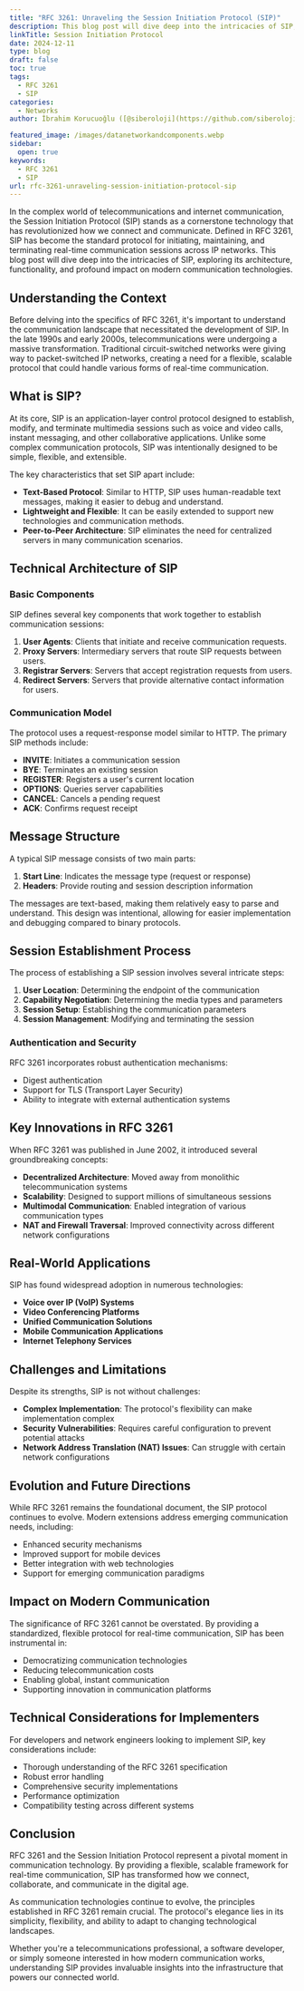 ```yaml
---
title: "RFC 3261: Unraveling the Session Initiation Protocol (SIP)"
description: This blog post will dive deep into the intricacies of SIP, exploring its architecture, functionality, and profound impact on modern communication technologies.
linkTitle: Session Initiation Protocol
date: 2024-12-11
type: blog
draft: false
toc: true
tags:
  - RFC 3261
  - SIP
categories:
  - Networks
author: İbrahim Korucuoğlu ([@siberoloji](https://github.com/siberoloji))

featured_image: /images/datanetworkandcomponents.webp
sidebar:
  open: true
keywords:
  - RFC 3261
  - SIP
url: rfc-3261-unraveling-session-initiation-protocol-sip
---
```

In the complex world of telecommunications and internet communication, the Session Initiation Protocol (SIP) stands as a cornerstone technology that has revolutionized how we connect and communicate. Defined in RFC 3261, SIP has become the standard protocol for initiating, maintaining, and terminating real-time communication sessions across IP networks. This blog post will dive deep into the intricacies of SIP, exploring its architecture, functionality, and profound impact on modern communication technologies.

## Understanding the Context

Before delving into the specifics of RFC 3261, it's important to understand the communication landscape that necessitated the development of SIP. In the late 1990s and early 2000s, telecommunications were undergoing a massive transformation. Traditional circuit-switched networks were giving way to packet-switched IP networks, creating a need for a flexible, scalable protocol that could handle various forms of real-time communication.

## What is SIP?

At its core, SIP is an application-layer control protocol designed to establish, modify, and terminate multimedia sessions such as voice and video calls, instant messaging, and other collaborative applications. Unlike some complex communication protocols, SIP was intentionally designed to be simple, flexible, and extensible.

The key characteristics that set SIP apart include:

- **Text-Based Protocol**: Similar to HTTP, SIP uses human-readable text messages, making it easier to debug and understand.
- **Lightweight and Flexible**: It can be easily extended to support new technologies and communication methods.
- **Peer-to-Peer Architecture**: SIP eliminates the need for centralized servers in many communication scenarios.

## Technical Architecture of SIP

### Basic Components

SIP defines several key components that work together to establish communication sessions:

1. **User Agents**: Clients that initiate and receive communication requests.
2. **Proxy Servers**: Intermediary servers that route SIP requests between users.
3. **Registrar Servers**: Servers that accept registration requests from users.
4. **Redirect Servers**: Servers that provide alternative contact information for users.

### Communication Model

The protocol uses a request-response model similar to HTTP. The primary SIP methods include:

- **INVITE**: Initiates a communication session
- **BYE**: Terminates an existing session
- **REGISTER**: Registers a user's current location
- **OPTIONS**: Queries server capabilities
- **CANCEL**: Cancels a pending request
- **ACK**: Confirms request receipt

## Message Structure

A typical SIP message consists of two main parts:
1. **Start Line**: Indicates the message type (request or response)
2. **Headers**: Provide routing and session description information

The messages are text-based, making them relatively easy to parse and understand. This design was intentional, allowing for easier implementation and debugging compared to binary protocols.

## Session Establishment Process

The process of establishing a SIP session involves several intricate steps:

1. **User Location**: Determining the endpoint of the communication
2. **Capability Negotiation**: Determining the media types and parameters
3. **Session Setup**: Establishing the communication parameters
4. **Session Management**: Modifying and terminating the session

### Authentication and Security

RFC 3261 incorporates robust authentication mechanisms:
- Digest authentication
- Support for TLS (Transport Layer Security)
- Ability to integrate with external authentication systems

## Key Innovations in RFC 3261

When RFC 3261 was published in June 2002, it introduced several groundbreaking concepts:

- **Decentralized Architecture**: Moved away from monolithic telecommunication systems
- **Scalability**: Designed to support millions of simultaneous sessions
- **Multimodal Communication**: Enabled integration of various communication types
- **NAT and Firewall Traversal**: Improved connectivity across different network configurations

## Real-World Applications

SIP has found widespread adoption in numerous technologies:

- **Voice over IP (VoIP) Systems**
- **Video Conferencing Platforms**
- **Unified Communication Solutions**
- **Mobile Communication Applications**
- **Internet Telephony Services**

## Challenges and Limitations

Despite its strengths, SIP is not without challenges:

- **Complex Implementation**: The protocol's flexibility can make implementation complex
- **Security Vulnerabilities**: Requires careful configuration to prevent potential attacks
- **Network Address Translation (NAT) Issues**: Can struggle with certain network configurations

## Evolution and Future Directions

While RFC 3261 remains the foundational document, the SIP protocol continues to evolve. Modern extensions address emerging communication needs, including:

- Enhanced security mechanisms
- Improved support for mobile devices
- Better integration with web technologies
- Support for emerging communication paradigms

## Impact on Modern Communication

The significance of RFC 3261 cannot be overstated. By providing a standardized, flexible protocol for real-time communication, SIP has been instrumental in:

- Democratizing communication technologies
- Reducing telecommunication costs
- Enabling global, instant communication
- Supporting innovation in communication platforms

## Technical Considerations for Implementers

For developers and network engineers looking to implement SIP, key considerations include:

- Thorough understanding of the RFC 3261 specification
- Robust error handling
- Comprehensive security implementations
- Performance optimization
- Compatibility testing across different systems

## Conclusion

RFC 3261 and the Session Initiation Protocol represent a pivotal moment in communication technology. By providing a flexible, scalable framework for real-time communication, SIP has transformed how we connect, collaborate, and communicate in the digital age.

As communication technologies continue to evolve, the principles established in RFC 3261 remain crucial. The protocol's elegance lies in its simplicity, flexibility, and ability to adapt to changing technological landscapes.

Whether you're a telecommunications professional, a software developer, or simply someone interested in how modern communication works, understanding SIP provides invaluable insights into the infrastructure that powers our connected world.
